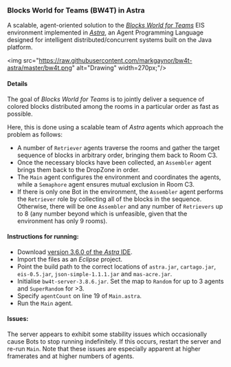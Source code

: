 ### Blocks World for Teams (BW4T) in Astra 

A scalable, agent-oriented solution to the [*Blocks World for Teams*](https://github.com/eishub/BW4T) EIS environment implemented in [*Astra*](http://astralanguage.com/wordpress/), an Agent Programming Language designed for intelligent distributed/concurrent systems built on the Java platform. 

<img src="https://raw.githubusercontent.com/markgaynor/bw4t-astra/master/bw4t.png" alt="Drawing" width=270px;"/>

#### Details
The goal of *Blocks World for Teams* is to jointly deliver a sequence of colored blocks distributed among the rooms in a particular order as fast as possible.

Here, this is done using a scalable team of *Astra* agents which approach the problem as follows:
* A number of ```Retriever``` agents traverse the rooms and gather the target sequence of blocks in arbitrary order, bringing them back to Room C3. 
* Once the necessary blocks have been collected, an ```Assembler``` agent brings them back to the DropZone in order. 
* The ```Main``` agent configures the environment and coordinates the agents, while a ```Semaphore``` agent ensures mutual exclusion in Room C3. 
* If there is only one Bot in the environment, the ```Assembler``` agent performs the ```Retriever``` role by collecting all of the blocks in the sequence. Otherwise, there will be one ```Assembler``` and any number of ```Retrievers``` up to 8 (any number beyond which is unfeasible, given that the environment has only 9 rooms).

 
#### Instructions for running:
* Download [version 3.6.0 of the *Astra* IDE](http://astralanguage.com/wordpress/download/).
* Import the files as an *Eclipse* project.
* Point the build path to the correct locations of ```astra.jar```, ```cartago.jar```, ```eis-0.5.jar```, ```json-simple-1.1.1.jar``` and ```mas-acre.jar```.
* Initialise ```bw4t-server-3.8.6.jar```. Set the map to ```Random``` for up to 3 agents and ```SuperRandom``` for >3.
* Specify ```agentCount``` on line 19 of ```Main.astra```.
* Run the ```Main``` agent.

#### Issues: 
The server appears to exhibit some stability issues which occasionally cause Bots to stop running indefinitely. If this occurs, restart the server and re-run ```Main```. Note that these issues are especially apparent at higher framerates and at higher numbers of agents. 
